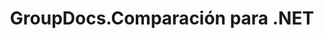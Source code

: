 ---
title: GroupDocs.Comparación para .NET
type: docs
weight: 10
url: /es/net/
description: GroupDocs.Comparison for .NET API References contiene ejemplos, fragmentos de código y documentación de la API. Proporciona espacios de nombres, clases, interfaces y otros detalles de la API.
is_root: true
---